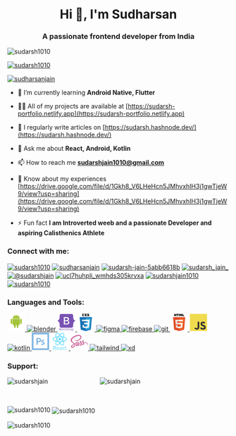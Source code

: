 <h1 align="center">Hi 👋, I'm Sudharsan</h1>
<h3 align="center">A passionate frontend developer from India</h3>

<p align="left"> <img src="https://komarev.com/ghpvc/?username=sudarsh1010&label=Profile%20views&color=0e75b6&style=flat" alt="sudarsh1010" /> </p>

<p align="left"> <a href="https://github.com/ryo-ma/github-profile-trophy"><img src="https://github-profile-trophy.vercel.app/?username=sudarsh1010" alt="sudarsh1010" /></a> </p>

<p align="left"> <a href="https://twitter.com/sudharsanjain" target="blank"><img src="https://img.shields.io/twitter/follow/sudharsanjain?logo=twitter&style=for-the-badge" alt="sudharsanjain" /></a> </p>

- 🌱 I’m currently learning **Android Native, Flutter**

- 👨‍💻 All of my projects are available at [https://sudarsh-portfolio.netlify.app](https://sudarsh-portfolio.netlify.app)

- 📝 I regularly write articles on [https://sudarsh.hashnode.dev/](https://sudarsh.hashnode.dev/)

- 💬 Ask me about **React, Android, Kotlin**

- 📫 How to reach me **sudarshjain1010@gmail.com**

- 📄 Know about my experiences [https://drive.google.com/file/d/1Gkh8_V6LHeHcn5JMhvxhIH3j1gwTjeW9/view?usp=sharing](https://drive.google.com/file/d/1Gkh8_V6LHeHcn5JMhvxhIH3j1gwTjeW9/view?usp=sharing)

- ⚡ Fun fact **I am Introverted weeb and a passionate Developer and aspiring Calisthenics Athlete**

<h3 align="left">Connect with me:</h3>
<p align="left">
<a href="https://dev.to/sudarsh1010" target="blank"><img align="center" src="https://raw.githubusercontent.com/rahuldkjain/github-profile-readme-generator/master/src/images/icons/Social/devto.svg" alt="sudarsh1010" height="30" width="40" /></a>
<a href="https://twitter.com/sudharsanjain" target="blank"><img align="center" src="https://raw.githubusercontent.com/rahuldkjain/github-profile-readme-generator/master/src/images/icons/Social/twitter.svg" alt="sudharsanjain" height="30" width="40" /></a>
<a href="https://linkedin.com/in/sudarsh-jain-5abb6618b" target="blank"><img align="center" src="https://raw.githubusercontent.com/rahuldkjain/github-profile-readme-generator/master/src/images/icons/Social/linked-in-alt.svg" alt="sudarsh-jain-5abb6618b" height="30" width="40" /></a>
<a href="https://instagram.com/sudarsh_jain_" target="blank"><img align="center" src="https://raw.githubusercontent.com/rahuldkjain/github-profile-readme-generator/master/src/images/icons/Social/instagram.svg" alt="sudarsh_jain_" height="30" width="40" /></a>
<a href="https://hashnode.com/@sudarshjain" target="blank"><img align="center" src="https://raw.githubusercontent.com/rahuldkjain/github-profile-readme-generator/master/src/images/icons/Social/hashnode.svg" alt="@sudarshjain" height="30" width="40" /></a>
<a href="https://www.youtube.com/c/ucl7huhpli_wmhds305krvxa" target="blank"><img align="center" src="https://raw.githubusercontent.com/rahuldkjain/github-profile-readme-generator/master/src/images/icons/Social/youtube.svg" alt="ucl7huhpli_wmhds305krvxa" height="30" width="40" /></a>
<a href="https://www.hackerrank.com/sudarshjain1010" target="blank"><img align="center" src="https://raw.githubusercontent.com/rahuldkjain/github-profile-readme-generator/master/src/images/icons/Social/hackerrank.svg" alt="sudarshjain1010" height="30" width="40" /></a>
<a href="https://www.leetcode.com/sudarsh1010" target="blank"><img align="center" src="https://raw.githubusercontent.com/rahuldkjain/github-profile-readme-generator/master/src/images/icons/Social/leet-code.svg" alt="sudarsh1010" height="30" width="40" /></a>
</p>

<h3 align="left">Languages and Tools:</h3>
<p align="left"> <a href="https://developer.android.com" target="_blank" rel="noreferrer"> <img src="https://raw.githubusercontent.com/devicons/devicon/master/icons/android/android-original-wordmark.svg" alt="android" width="40" height="40"/> </a> <a href="https://www.blender.org/" target="_blank" rel="noreferrer"> <img src="https://download.blender.org/branding/community/blender_community_badge_white.svg" alt="blender" width="40" height="40"/> </a> <a href="https://getbootstrap.com" target="_blank" rel="noreferrer"> <img src="https://raw.githubusercontent.com/devicons/devicon/master/icons/bootstrap/bootstrap-plain-wordmark.svg" alt="bootstrap" width="40" height="40"/> </a> <a href="https://www.w3schools.com/css/" target="_blank" rel="noreferrer"> <img src="https://raw.githubusercontent.com/devicons/devicon/master/icons/css3/css3-original-wordmark.svg" alt="css3" width="40" height="40"/> </a> <a href="https://www.figma.com/" target="_blank" rel="noreferrer"> <img src="https://www.vectorlogo.zone/logos/figma/figma-icon.svg" alt="figma" width="40" height="40"/> </a> <a href="https://firebase.google.com/" target="_blank" rel="noreferrer"> <img src="https://www.vectorlogo.zone/logos/firebase/firebase-icon.svg" alt="firebase" width="40" height="40"/> </a> <a href="https://git-scm.com/" target="_blank" rel="noreferrer"> <img src="https://www.vectorlogo.zone/logos/git-scm/git-scm-icon.svg" alt="git" width="40" height="40"/> </a> <a href="https://www.w3.org/html/" target="_blank" rel="noreferrer"> <img src="https://raw.githubusercontent.com/devicons/devicon/master/icons/html5/html5-original-wordmark.svg" alt="html5" width="40" height="40"/> </a> <a href="https://developer.mozilla.org/en-US/docs/Web/JavaScript" target="_blank" rel="noreferrer"> <img src="https://raw.githubusercontent.com/devicons/devicon/master/icons/javascript/javascript-original.svg" alt="javascript" width="40" height="40"/> </a> <a href="https://kotlinlang.org" target="_blank" rel="noreferrer"> <img src="https://www.vectorlogo.zone/logos/kotlinlang/kotlinlang-icon.svg" alt="kotlin" width="40" height="40"/> </a> <a href="https://www.photoshop.com/en" target="_blank" rel="noreferrer"> <img src="https://raw.githubusercontent.com/devicons/devicon/master/icons/photoshop/photoshop-line.svg" alt="photoshop" width="40" height="40"/> </a> <a href="https://reactjs.org/" target="_blank" rel="noreferrer"> <img src="https://raw.githubusercontent.com/devicons/devicon/master/icons/react/react-original-wordmark.svg" alt="react" width="40" height="40"/> </a> <a href="https://sass-lang.com" target="_blank" rel="noreferrer"> <img src="https://raw.githubusercontent.com/devicons/devicon/master/icons/sass/sass-original.svg" alt="sass" width="40" height="40"/> </a> <a href="https://tailwindcss.com/" target="_blank" rel="noreferrer"> <img src="https://www.vectorlogo.zone/logos/tailwindcss/tailwindcss-icon.svg" alt="tailwind" width="40" height="40"/> </a> <a href="https://www.adobe.com/products/xd.html" target="_blank" rel="noreferrer"> <img src="https://cdn.worldvectorlogo.com/logos/adobe-xd.svg" alt="xd" width="40" height="40"/> </a> </p>

<h3 align="left">Support:</h3>
<p><a href="https://www.buymeacoffee.com/sudarshjain"> <img align="left" src="https://cdn.buymeacoffee.com/buttons/v2/default-yellow.png" height="50" width="210" alt="sudarshjain" /></a><a href="https://ko-fi.com/sudarshjain"> <img align="left" src="https://cdn.ko-fi.com/cdn/kofi3.png?v=3" height="50" width="210" alt="sudarshjain" /></a></p><br><br><br>

<p><img align="left" src="https://github-readme-stats.vercel.app/api/top-langs?username=sudarsh1010&show_icons=true&locale=en&layout=compact" alt="sudarsh1010" /></p>

<p>&nbsp;<img align="center" src="https://github-readme-stats.vercel.app/api?username=sudarsh1010&show_icons=true&locale=en" alt="sudarsh1010" /></p>

<p><img align="center" src="https://github-readme-streak-stats.herokuapp.com/?user=sudarsh1010&" alt="sudarsh1010" /></p>
